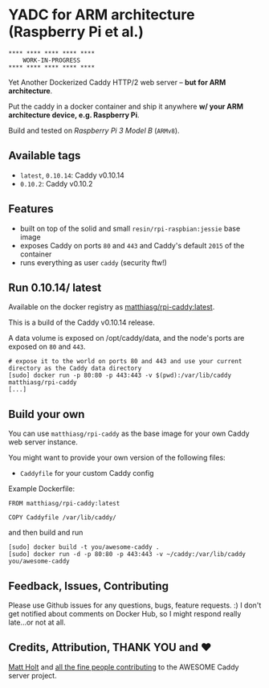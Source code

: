 # YADC for ARM architecture (Raspberry Pi et al.)

```
**** **** **** **** ****
    WORK-IN-PROGRESS
**** **** **** **** ****
```

Yet Another Dockerized Caddy HTTP/2 web server – **but for ARM architecture**.

Put the caddy in a docker container and ship it anywhere **w/ your ARM architecture device, e.g. Raspberry Pi**.

Build and tested on *Raspberry Pi 3 Model B* (`ARMv8`).

## Available tags

- `latest`, `0.10.14`: Caddy v0.10.14
- `0.10.2`: Caddy v0.10.2

## Features

- built on top of the solid and small `resin/rpi-raspbian:jessie` base image
- exposes Caddy on ports `80` and `443` and Caddy's default `2015` of the container
- runs everything as user `caddy` (security ftw!)

## Run 0.10.14/ latest

Available on the docker registry as [matthiasg/rpi-caddy:latest](https://index.docker.io/u/matthiasg/rpi-caddy/).

This is a build of the Caddy v0.10.14 release.

A data volume is exposed on /opt/caddy/data, and the node's ports are exposed on `80` and `443`.

```
# expose it to the world on ports 80 and 443 and use your current directory as the Caddy data directory
[sudo] docker run -p 80:80 -p 443:443 -v $(pwd):/var/lib/caddy matthiasg/rpi-caddy
[...]
```

## Build your own

You can use `matthiasg/rpi-caddy` as the base image for your own Caddy web server instance.

You might want to provide your own version of the following files:

* `Caddyfile` for your custom Caddy config

Example Dockerfile:

```
FROM matthiasg/rpi-caddy:latest

COPY Caddyfile /var/lib/caddy/
```

and then build and run

```
[sudo] docker build -t you/awesome-caddy .
[sudo] docker run -d -p 80:80 -p 443:443 -v ~/caddy:/var/lib/caddy you/awesome-caddy
```

## Feedback, Issues, Contributing

Please use Github issues for any questions, bugs, feature requests. :) I don't get notified about comments on Docker Hub, so I might respond really late...or not at all.

## Credits, Attribution, THANK YOU and ❤

[Matt Holt](https://github.com/mholt) and [all the fine people contributing](https://github.com/mholt/caddy/graphs/contributors) to the AWESOME Caddy server project.